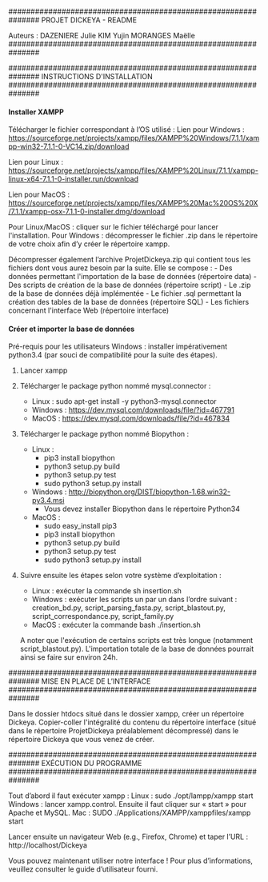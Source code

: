 ###############################################################
PROJET DICKEYA - README

Auteurs :
DAZENIERE Julie
KIM Yujin
MORANGES Maëlle
###############################################################


###############################################################
INSTRUCTIONS D'INSTALLATION
###############################################################

#### Installer XAMPP ####

Télécharger le fichier correspondant à l’OS utilisé :
Lien pour Windows : https://sourceforge.net/projects/xampp/files/XAMPP%20Windows/7.1.1/xampp-win32-7.1.1-0-VC14.zip/download 

Lien pour Linux : https://sourceforge.net/projects/xampp/files/XAMPP%20Linux/7.1.1/xampp-linux-x64-7.1.1-0-installer.run/download 

Lien pour MacOS : https://sourceforge.net/projects/xampp/files/XAMPP%20Mac%20OS%20X/7.1.1/xampp-osx-7.1.1-0-installer.dmg/download 

Pour Linux/MacOS : cliquer sur le fichier téléchargé pour lancer l'installation.
Pour Windows : décompresser le fichier .zip dans le répertoire de votre choix afin d’y créer le répertoire xampp.

Décompresser également l’archive ProjetDickeya.zip qui contient tous les fichiers dont vous aurez besoin par la suite. 
Elle se compose :
	- Des données permettant l'importation de la base de données (répertoire data)
	- Des scripts de création de la base de données (répertoire script)
	- Le .zip de la base de données déjà implémentée
	- Le fichier .sql permettant la création des tables de la base de données (répertoire SQL)
	- Les fichiers concernant l'interface Web (répertoire interface)


#### Créer et importer la base de données ####

Pré-requis pour les utilisateurs Windows : installer impérativement python3.4 (par souci de compatibilité pour la suite des étapes).

1.	Lancer xampp
2.	Télécharger le package python nommé mysql.connector :
	- Linux : sudo apt-get install -y python3-mysql.connector
	- Windows : https://dev.mysql.com/downloads/file/?id=467791 
	- MacOS : https://dev.mysql.com/downloads/file/?id=467834 
3.	Télécharger le package python nommé Biopython : 
	- Linux : 
		- pip3 install biopython
		- python3 setup.py build
		- python3 setup.py test
		- sudo python3 setup.py install
	- Windows : http://biopython.org/DIST/biopython-1.68.win32-py3.4.msi
		- Vous devez installer Biopython dans le répertoire Python34
	- MacOS : 
		- sudo easy_install pip3
		- pip3 install biopython
		- python3 setup.py build
		- python3 setup.py test
		- sudo python3 setup.py install
4.	Suivre ensuite les étapes selon votre système d’exploitation :
	- Linux : exécuter la commande sh insertion.sh
	- Windows : exécuter les scripts un par un dans l’ordre suivant : creation_bd.py, script_parsing_fasta.py, script_blastout.py, script_correspondance.py, script_family.py 
	- MacOS : exécuter la commande bash ./insertion.sh

	A noter que l'exécution de certains scripts est très longue (notamment script_blastout.py).
	L'importation totale de la base de données pourrait ainsi se faire sur environ 24h. 


###############################################################
MISE EN PLACE DE L’INTERFACE
###############################################################

Dans le dossier htdocs situé dans le dossier xampp, créer un répertoire Dickeya. Copier-coller l'intégralité du contenu du répertoire interface (situé dans le répertoire ProjetDickeya préalablement décompressé) dans le répertoire Dickeya que vous venez de créer. 


###############################################################
EXÉCUTION DU PROGRAMME
###############################################################

Tout d’abord il faut exécuter xampp :
Linux : sudo ./opt/lampp/xampp start
Windows : lancer xampp.control. Ensuite il faut cliquer sur « start » pour Apache et MySQL.
Mac : SUDO ./Applications/XAMPP/xamppfiles/xampp start

Lancer ensuite un navigateur Web (e.g., Firefox, Chrome) et taper l’URL : http://localhost/Dickeya

Vous pouvez maintenant utiliser notre interface ! Pour plus d’informations, veuillez consulter le guide d’utilisateur fourni. 
